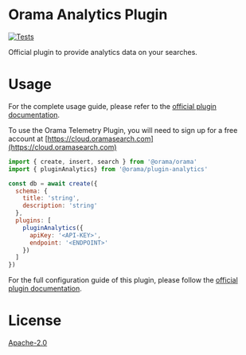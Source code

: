 # Orama Analytics Plugin

[![Tests](https://github.com/oramasearch/orama/actions/workflows/turbo.yml/badge.svg)](https://github.com/oramasearch/orama/actions/workflows/turbo.yml)

Official plugin to provide analytics data on your searches.

# Usage

For the complete usage guide, please refer to the [official plugin documentation](https://docs.oramasearch.com/open-source/plugins/plugin-telemetry).

To use the Orama Telemetry Plugin, you will need to sign up for a free account at [https://cloud.oramasearch.com](https://cloud.oramasearch.com)

```js
import { create, insert, search } from '@orama/orama'
import { pluginAnalytics} from '@orama/plugin-analytics'

const db = await create({
  schema: {
    title: 'string',
    description: 'string'
  },
  plugins: [
    pluginAnalytics({
      apiKey: '<API-KEY>',
      endpoint: '<ENDPOINT>'
    })
  ]
})
```

For the full configuration guide of this plugin, please follow the [official plugin documentation](https://docs.oramasearch.com/open-source/plugins/plugin-telemetry).

# License

[Apache-2.0](/LICENSE.md)
